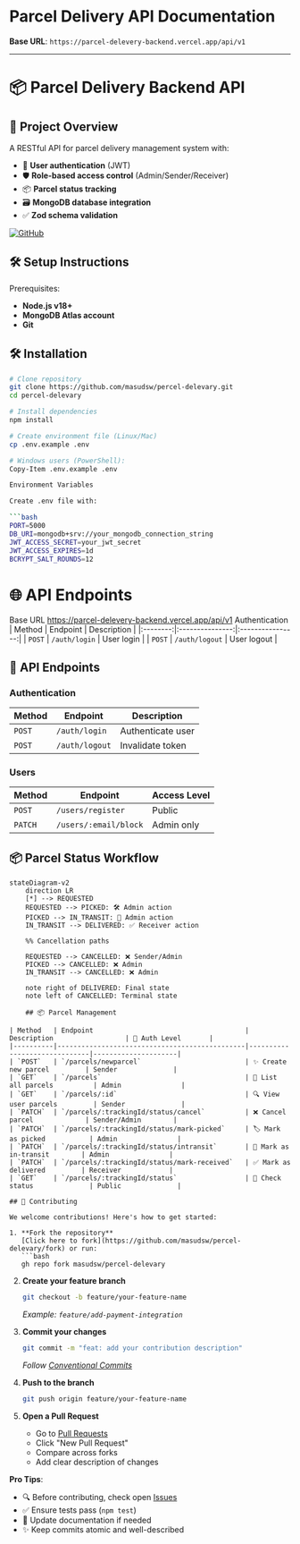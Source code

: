 # Parcel Delivery API Documentation

**Base URL**: `https://parcel-delevery-backend.vercel.app/api/v1`

---


# 📦 Parcel Delivery Backend API

## 🚀 Project Overview
A RESTful API for parcel delivery management system with:

- 🔐 **User authentication** (JWT)
- 🛡️ **Role-based access control** (Admin/Sender/Receiver)
- 📦 **Parcel status tracking**
- 🗃️ **MongoDB database integration**
- ✅ **Zod schema validation**

[![GitHub](https://img.shields.io/badge/GitHub-Repository-blue)](https://github.com/masudsw/percel-delevary)

## 🛠️ Setup Instructions

Prerequisites:

- **Node.js v18+**
- **MongoDB Atlas account**
- **Git**

## 🛠️ Installation

```bash
# Clone repository
git clone https://github.com/masudsw/percel-delevary.git
cd percel-delevary

# Install dependencies
npm install

# Create environment file (Linux/Mac)
cp .env.example .env

# Windows users (PowerShell):
Copy-Item .env.example .env

Environment Variables

Create .env file with:

```bash
PORT=5000
DB_URI=mongodb+srv://your_mongodb_connection_string
JWT_ACCESS_SECRET=your_jwt_secret
JWT_ACCESS_EXPIRES=1d
BCRYPT_SALT_ROUNDS=12
```
# 🌐 API Endpoints
Base URL
https://parcel-delevery-backend.vercel.app/api/v1
Authentication
| Method   | Endpoint        | Description      |
|:--------:|:---------------:|:----------------:|
| `POST`   | `/auth/login`   | User login       |
| `POST`   | `/auth/logout`  | User logout      |

## 🔌 API Endpoints

### Authentication
| Method   | Endpoint        | Description      |
|----------|----------------|------------------|
| `POST`   | `/auth/login`  | Authenticate user |
| `POST`   | `/auth/logout` | Invalidate token  |

### Users
| Method   | Endpoint              | Access Level |
|----------|-----------------------|--------------|
| `POST`   | `/users/register`     | Public       |
| `PATCH`  | `/users/:email/block` | Admin only   |

## 📦 Parcel Status Workflow

```mermaid
stateDiagram-v2
    direction LR
    [*] --> REQUESTED
    REQUESTED --> PICKED: 🛠️ Admin action
    PICKED --> IN_TRANSIT: 🚚 Admin action
    IN_TRANSIT --> DELIVERED: ✅ Receiver action
    
    %% Cancellation paths
  
    REQUESTED --> CANCELLED: ❌ Sender/Admin
    PICKED --> CANCELLED: ❌ Admin
    IN_TRANSIT --> CANCELLED: ❌ Admin

    note right of DELIVERED: Final state
    note left of CANCELLED: Terminal state

    ## 📦 Parcel Management

| Method   | Endpoint                                      | Description                  | 👤 Auth Level       |
|----------|-----------------------------------------------|------------------------------|---------------------|
| `POST`   | `/parcels/newparcel`                          | ✨ Create new parcel         | Sender              |
| `GET`    | `/parcels`                                    | 📜 List all parcels          | Admin               |
| `GET`    | `/parcels/:id`                                | 🔍 View user parcels         | Sender              |
| `PATCH`  | `/parcels/:trackingId/status/cancel`          | ❌ Cancel parcel             | Sender/Admin        |
| `PATCH`  | `/parcels/:trackingId/status/mark-picked`     | 🏷️ Mark as picked           | Admin               |
| `PATCH`  | `/parcels/:trackingId/status/intransit`       | 🚚 Mark as in-transit        | Admin               |
| `PATCH`  | `/parcels/:trackingId/status/mark-received`   | ✅ Mark as delivered         | Receiver            |
| `GET`    | `/parcels/:trackingId/status`                 | 🔎 Check status              | Public              |

## 🤝 Contributing

We welcome contributions! Here's how to get started:

1. **Fork the repository**  
   [Click here to fork](https://github.com/masudsw/percel-delevary/fork) or run:
   ```bash
   gh repo fork masudsw/percel-delevary
   ```

2. **Create your feature branch**  
   ```bash
   git checkout -b feature/your-feature-name
   ```
   *Example: `feature/add-payment-integration`*

3. **Commit your changes**  
   ```bash
   git commit -m "feat: add your contribution description"
   ```
   *Follow [Conventional Commits](https://www.conventionalcommits.org/)*

4. **Push to the branch**  
   ```bash
   git push origin feature/your-feature-name
   ```

5. **Open a Pull Request**  
   - Go to [Pull Requests](https://github.com/masudsw/percel-delevary/pulls)
   - Click "New Pull Request"
   - Compare across forks
   - Add clear description of changes

**Pro Tips**:
- 🔍 Before contributing, check open [Issues](https://github.com/masudsw/percel-delevary/issues)
- ✅ Ensure tests pass (`npm test`)
- 📝 Update documentation if needed
- ✨ Keep commits atomic and well-described
